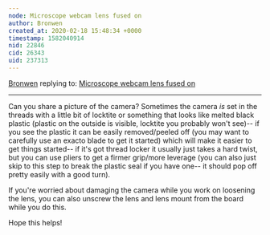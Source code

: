 ```yaml
---
node: Microscope webcam lens fused on
author: Bronwen
created_at: 2020-02-18 15:48:34 +0000
timestamp: 1582040914
nid: 22846
cid: 26343
uid: 237313
---
```




[Bronwen](../profile/Bronwen) replying to: [Microscope webcam lens fused on](../notes/Meculus/02-18-2020/microscope-webcam-lens-fused-on)

----
Can you share a picture of the camera? Sometimes the camera *is* set in the threads with a little bit of locktite or something that looks like melted black plastic (plastic on the outside is visible, locktite you probably won't see)-- if you see the plastic it can be easily removed/peeled off (you may want to carefully use an exacto blade to get it started) which will make it easier to get things started-- if it's got thread locker it usually just takes a hard twist, but you can use pliers to get a firmer grip/more leverage (you can also just skip to this step to break the plastic seal if you have one-- it should pop off pretty easily with a good turn). 

If you're worried about damaging the camera while you work on loosening the lens, you can also unscrew the lens and lens mount from the board while you do this. 

Hope this helps!